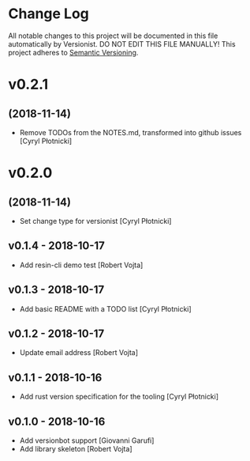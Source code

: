 # Change Log

All notable changes to this project will be documented in this file
automatically by Versionist. DO NOT EDIT THIS FILE MANUALLY!
This project adheres to [Semantic Versioning](http://semver.org/).

# v0.2.1
## (2018-11-14)

* Remove TODOs from the NOTES.md, transformed into github issues [Cyryl Płotnicki]

# v0.2.0
## (2018-11-14)

* Set change type for versionist [Cyryl Płotnicki]

## v0.1.4 - 2018-10-17

* Add resin-cli demo test [Robert Vojta]

## v0.1.3 - 2018-10-17

* Add basic README with a TODO list [Cyryl Płotnicki]

## v0.1.2 - 2018-10-17

* Update email address [Robert Vojta]

## v0.1.1 - 2018-10-16

* Add rust version specification for the tooling [Cyryl Płotnicki]

## v0.1.0 - 2018-10-16

* Add versionbot support [Giovanni Garufi]
* Add library skeleton [Robert Vojta]
